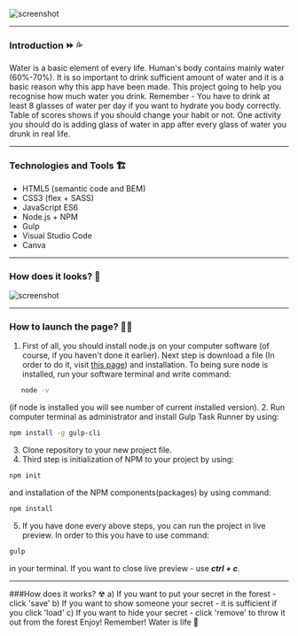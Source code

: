 ![screenshot](https://github.com/KarolChilimoniuk/hydrapp/blob/master/src/assets/img/O2APP.png)
***
### Introduction ⏩ 💦
Water is a basic element of every life. Human's body contains mainly water (60%-70%). It is so important to drink sufficient amount of water and it is a basic reason why this app have been made. This project going to help you recognise how much water you drink. Remember - You have to drink at least 8 glasses of water per day if you want to hydrate you body correctly. Table of scores shows if you should change your habit or not. One activity you should do is adding glass of water in app after every glass of water you drunk in real life.
***
### Technologies and Tools 🏗
* HTML5  (semantic code and BEM)
* CSS3 (flex + SASS)
* JavaScript ES6
* Node.js + NPM
* Gulp
* Visual Studio Code
* Canva

***
### How does it looks? 👀

![screenshot](https://github.com/KarolChilimoniuk/hydrapp/blob/master/src/assets/img/screenshot.png)
***
### How to launch the page? 🐱‍🏍

1. First of all, you should install node.js on your computer software (of course, if you haven't done it earlier). Next step is download a file (In order to do it, visit [this page](https://nodejs.org/en/)) and installation. To being sure node is installed, run your software terminal and write command:
```sh
   node -v
```
   (if node is installed you will see number of current installed version).
2. Run computer terminal as administrator and install Gulp Task Runner by using:

```sh
npm install -g gulp-cli
```
3. Clone repository to your new project file.
4. Third step is initialization of NPM to your project by using:
```sh
npm init
```
and installation of the NPM components(packages) by using command:
```sh
npm install
```
5. If you have done every above steps, you can run the project in live preview. In order to this you have to use command: 
```sh
gulp
```
in your terminal. 
If you want to close live preview - use ***ctrl + c***.
***
###How does it works? ☢
a) If you want to put your secret in the forest - click 'save'
b) If you want to show someone your secret - it is sufficient if you click 'load'
c) If you want to hide your secret - click 'remove' to throw it out from the forest
Enjoy! Remember! Water is life 💙
